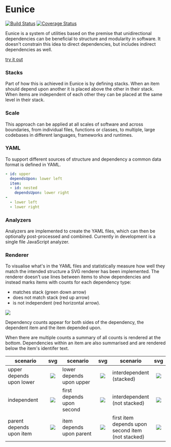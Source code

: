 # Eunice

[![Build Status](https://travis-ci.org/DevSnicket/Eunice.svg?branch=master)](https://travis-ci.org/DevSnicket/Eunice) [![Coverage Status](https://coveralls.io/repos/github/DevSnicket/Eunice/badge.svg?branch=master&c=1)](https://coveralls.io/github/DevSnicket/Eunice?branch=master)

Eunice is a system of utilities based on the premise that unidirectional dependencies can be beneficial to structure and modularity in software. It doesn't constrain this idea to direct dependencies, but includes indirect dependencies as well.

[try it out](https://devsnicket.github.io/Eunice-harnesses/harness.html)

### Stacks

Part of how this is achieved in Eunice is by defining stacks. When an item should depend upon another it is placed above the other in their stack. When items are independent of each other they can be placed at the same level in their stack.

### Scale

This approach can be applied at all scales of software and across boundaries, from individual files, functions or classes, to multiple, large codebases in different languages, frameworks and runtimes.

### YAML

To support different sources of structure and dependency a common data format is defined in YAML.

``` YAML
- id: upper
  dependsUpon: lower left
  item:
  - id: nested
    dependsUpon: lower right
-
  - lower left
  - lower right
```

### Analyzers

Analyzers are implemented to create the YAML files, which can then be optionally post-processed and combined. Currently in development is a single file JavaScript analyzer.

### Renderer

To visualise what's in the YAML files and statistically measure how well they match the intended structure a SVG renderer has been implemented. The renderer doesn't use lines between items to show dependencies and instead marks items with counts for each dependency type:

- matches stack (green down arrow)
- does not match stack (red up arrow) 
- is not independent (red horizontal arrow).

![](https://raw.githubusercontent.com/DevSnicket/Eunice/master/Renderer/tests/arrows.svg?sanitize=true)

Dependency counts appear for both sides of the dependency, the dependent item and the item depended upon.

When there are multiple counts a summary of all counts is rendered at the bottom. Dependencies within an item are also summarised and are rendered below the item's identifer text.

scenario | svg | scenario | svg | scenario | svg
-------- | :-: | -------- | :-: | -------- | :-:
upper depends<br/>upon lower | ![](https://raw.githubusercontent.com/DevSnicket/Eunice/master/Renderer/tests/stack/upper-depends-upon-lower/.svg?sanitize=true) | lower depends<br/>upon upper | ![](https://raw.githubusercontent.com/DevSnicket/Eunice/master/Renderer/tests/stack/lower-depends-upon-upper/.svg?sanitize=true) | interdependent<br/>(stacked) | ![](https://raw.githubusercontent.com/DevSnicket/Eunice/master/Renderer/tests/stack/two-interdependent/.svg?sanitize=true)
independent | ![](https://raw.githubusercontent.com/DevSnicket/Eunice/master/Renderer/tests/two/.svg?sanitize=true) | first depends<br/>upon second | ![](https://raw.githubusercontent.com/DevSnicket/Eunice/master/Renderer/tests/independency/first-depends-upon-second/.svg?sanitize=true) | interdependent<br/>(not stacked) | ![](https://raw.githubusercontent.com/DevSnicket/Eunice/master/Renderer/tests/independency/two-interdependent/.svg?sanitize=true)
parent depends<br />upon item | ![](https://raw.githubusercontent.com/DevSnicket/Eunice/master/Renderer/tests/parent-depends-upon-item/.svg?sanitize=true) | item depends<br />upon parent | ![](https://raw.githubusercontent.com/DevSnicket/Eunice/master/Renderer/tests/item-depends-upon-parent/.svg?sanitize=true) | first item<br/> depends upon<br/>second item<br/>(not stacked) | ![](https://raw.githubusercontent.com/DevSnicket/Eunice/master/Renderer/tests/independency/first-item-depends-upon-second-item/.svg?sanitize=true)
